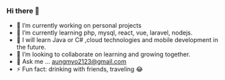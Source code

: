 ### Hi there 👋



- 🔭 I’m currently working on personal projects
- 🌱 I’m currently learning php, mysql, react, vue, laravel, nodejs.
- 🌼 I will learn Java or C# ,cloud technologies and mobile development in the future.
- 👯 I’m looking to collaborate on learning and growing together.
- 💬 Ask me ... aungmyo2123@gmail.com
- ⚡ Fun fact: drinking with friends, traveling 😂

